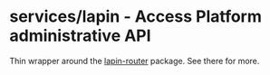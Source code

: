 # services/lapin - Access Platform administrative API

Thin wrapper around the [lapin-router](../../packages/lapin-router) package. See there for more.
